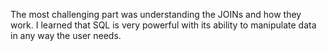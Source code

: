 The most challenging part was understanding the JOINs and how they work. I learned that SQL is very powerful with its ability to manipulate data in any way the user needs.
